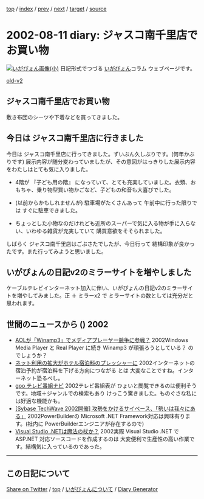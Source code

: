[top](../index.html) 
 / [index](index.html) 
 / [prev](ig020809.html) 
 / [next](ig020812.html) 
 / [target](https://igapyon.github.io/diary/2002/ig020811.html) 
 / [source](https://github.com/igapyon/diary/blob/gh-pages/2002/ig020811.html.src.md) 

2002-08-11 diary: ジャスコ南千里店でお買い物
=====================================================================================================
[![いがぴょん画像(小)](https://igapyon.github.io/diary/images/iga200306s.jpg "いがぴょん")](https://igapyon.github.io/diary/memo/memoigapyon.html) 日記形式でつづる [いがぴょん](https://igapyon.github.io/diary/memo/memoigapyon.html)コラム ウェブページです。

[old-v2](ig020811-orig.html)

## ジャスコ南千里店でお買い物

敷き布団のシーツや下着などを買ってきました。


## 今日は ジャスコ南千里店に行きました

今日は ジャスコ南千里店に行ってきました。ずいぶん久しぶりです。(何年かぶりです) 展示内容が随分変わっていましたが、その意図がはっきりした展示内容をわたしはとても気に入りました。

* 4階が 『子ども用の階』 になっていて、とても充実していました。衣類、おもちゃ、乗り物型買い物かごなど、子どもの和音も大喜びでした。
  
* (以前からかもしれませんが) 駐車場がたくさんあって 午前中に行った限りでは
  すぐに駐車できました。
  
* ちょっとした小物なのだけれども近所のスーパーで気に入る物が手に入らない、いわゆる雑貨が充実していて
  購買意欲をそそられました。

しばらく ジャスコ南千里店はごぶさたでしたが、今日行って 結構印象が良かったです。また行ってみようと思いました。

## いがぴょんの日記v2のミラーサイトを増やしました

ケーブルテレビインターネット加入に伴い、いがぴょんの日記v2のミラーサイトを増やしてみました。正 ＋ ミラーx2 で ミラーサイトの数としては充分だと思われます。

## 世間のニュースから () 2002

* [AOLが「Winamp3」でメディアプレーヤー競争に参戦？](http://www.zdnet.co.jp/news/0208/10/nebt_11.html)  2002Windows Media Player と Real Player に続き Winamp3 が頑張ろうとしている？ のでしょうか？
* [ネット利用の拡大がホテル宿泊料のプレッシャーに](http://www.zdnet.co.jp/news/0208/10/nebt_06.html)  2002インターネットの宿泊予約が宿泊料を下げる方向につながる とは 大変なことですね。インターネット恐るべし。
* [goo テレビ番組ナビ](http://tv.goo.ne.jp/)  2002テレビ番組表が ひょいと閲覧できるのは便利そうです。地域＋ジャンルでの検索もあり けっこう驚きました。ものぐさな私には好適な機能かも。
* [[Sybase TechWave 2002開催] 攻勢をかけるサイベース、「勢いは我々にある」](http://www.atmarkit.co.jp/news/200208/08/sybase.html)  2002PowerBuilderの Microsoft .NET Framework対応は興味有ります。(社内に PowerBuilderエンジニアが存在するので)
* [Visual Studio .NETは魔法の杖か？](http://www.atmarkit.co.jp/fdotnet/opinion/kawamata/2002_07.html)  2002実際 Visual Studio .NET で ASP.NET 対応ソースコードを作成するのは 大変便利で生産性の高い作業です。結構気に入っているのであった。

----------------------------------------------------------------------------------------------------

## この日記について

[Share on Twitter](https://twitter.com/intent/tweet?hashtags=igapyon%2Cdiary%2C%E3%81%84%E3%81%8C%E3%81%B4%E3%82%87%E3%82%93&text=%E3%82%B8%E3%83%A3%E3%82%B9%E3%82%B3%E5%8D%97%E5%8D%83%E9%87%8C%E5%BA%97%E3%81%A7%E3%81%8A%E8%B2%B7%E3%81%84%E7%89%A9&url=https%3A%2F%2Figapyon.github.io%2Fdiary%2F2002%2Fig020811.html) / [top](../index.html) / [いがぴょんについて](https://igapyon.github.io/diary/memo/memoigapyon.html) / [Diary Generator](https://github.com/igapyon/igapyonv3)
